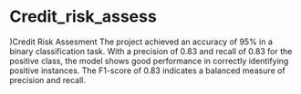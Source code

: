 # Credit_risk_assess
)Credit Risk Assesment
The project achieved an accuracy of 95% in a binary classification task. With a precision of 0.83 and recall of 0.83 for the positive class, the model shows good performance in correctly identifying positive instances. The F1-score of 0.83 indicates a balanced measure of precision and recall.
